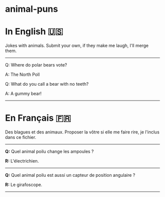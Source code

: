 # animal-puns

# In English 🇺🇸
Jokes with animals. Submit your own, if they make me laugh, I'll merge them.

---

Q: Where do polar bears vote?

A: The North Poll


Q: What do you call a bear with no teeth?

A: A gummy bear!


---

# En Français 🇫🇷
Des blagues et des animaux. Proposer la vôtre si elle me faire rire, je l'inclus dans ce fichier.

---

**Q:** Quel animal poilu change les ampoules ?

**R:** L'électrichien.

---

**Q:** Quel animal poilu est aussi un capteur de position angulaire ?

**R:** Le girafoscope.

---
